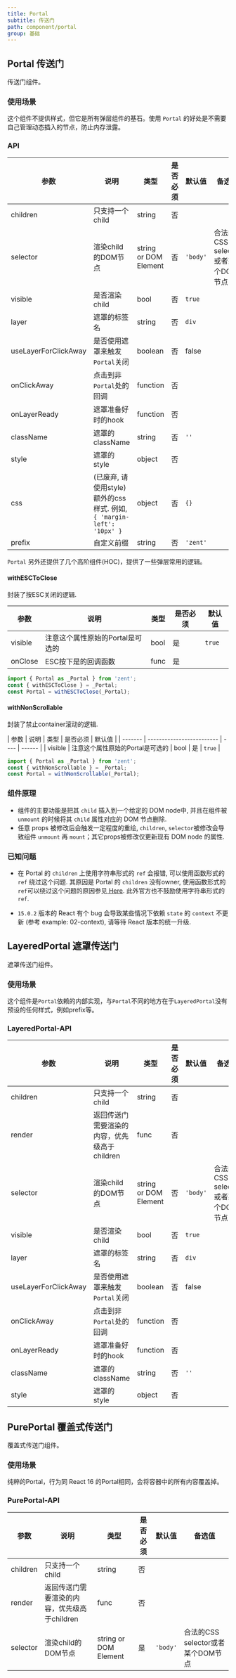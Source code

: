 ```yaml
---
title: Portal
subtitle: 传送门
path: component/portal
group: 基础
---
```


## Portal 传送门

传送门组件。

### 使用场景

这个组件不提供样式，但它是所有弹层组件的基石。使用 `Portal` 的好处是不需要自己管理动态插入的节点，防止内存泄露。

### API

| 参数        | 说明             | 类型       | 是否必须    | 默认值      | 备选值              |
| --------- | ----------------- | ---------- | ----------- | -------- | ------------------- |
| children  | 只支持一个child        | string         |  否   |     |                |
| selector  | 渲染child的DOM节点     | string or DOM Element | 否 | `'body'` | 合法的CSS selector或者某个DOM节点 |
| visible   | 是否渲染child    | bool         | 否 | `true`   |                |
| layer | 遮罩的标签名 | string | 否 | `div` | |
| useLayerForClickAway | 是否使用遮罩来触发`Portal`关闭 | boolean | 否 | false | |
| onClickAway | 点击到非`Portal`处的回调 | function | 否 | | |
| onLayerReady | 遮罩准备好时的hook | function | 否 | | |
| className | 遮罩的className      | string | 否 | `''`     |         |
| style | 遮罩的style | object | 否 | | |
| css      | (已废弃, 请使用style)额外的css样式. 例如, `{ 'margin-left': '10px' }` | object  | 否 | `{}`     |     |
| prefix    | 自定义前缀        | string       | 否 | `'zent'` |     |

`Portal` 另外还提供了几个高阶组件(HOC)，提供了一些弹层常用的逻辑。

#### withESCToClose

封装了按ESC关闭的逻辑.

| 参数      | 说明                        | 类型   | 是否必须 | 默认值    |
| ------- | ------------------------- | ---- | ------ | ---- |
| visible | 注意这个属性原始的Portal是可选的 | bool | 是 | `true` |
| onClose | ESC按下是的回调函数         | func |  是 |   |   |

```jsx
import { Portal as _Portal } from 'zent';
const { withESCToClose } = _Portal;
const Portal = withESCToClose(_Portal);
```

#### withNonScrollable

封装了禁止container滚动的逻辑.

| 参数      | 说明                        | 类型   | 是否必须 | 默认值    |
| ------- | ------------------------- | ---- | ------ |
| visible | 注意这个属性原始的Portal是可选的 | bool | 是 | `true` |

```jsx
import { Portal as _Portal } from 'zent';
const { withNonScrollable } = _Portal;
const Portal = withNonScrollable(_Portal);
```

### 组件原理

- 组件的主要功能是把其 `child` 插入到一个给定的 DOM node中, 并且在组件被 `unmount` 的时候将其 `child` 属性对应的 DOM 节点删除.
- 任意 props 被修改后会触发一定程度的重绘, `children`, `selector`被修改会导致组件 `unmount` 再 `mount`；其它props被修改仅更新现有 DOM node 的属性.

### 已知问题

-  在 Portal 的 `children` 上使用字符串形式的 `ref` 会报错, 可以使用函数形式的 `ref` 绕过这个问题. 其原因是 Portal 的 `children` 没有owner, 使用函数形式的`ref`可以绕过这个问题的原因参见[ Here](https://github.com/facebook/react/blob/v15.0.2/src/renderers/shared/reconciler/ReactRef.js#L18). 此外官方也不鼓励使用字符串形式的 `ref`.

-  `15.0.2` 版本的 React 有个 bug 会导致某些情况下依赖 `state` 的 `context` 不更新 (参考 example: 02-context), 请等待 React 版本的统一升级.

## LayeredPortal 遮罩传送门

遮罩传送门组件。

### 使用场景

这个组件是`Portal`依赖的内部实现，与`Portal`不同的地方在于`LayeredPortal`没有预设的任何样式，例如prefix等。

### LayeredPortal-API

| 参数        | 说明             | 类型       | 是否必须    | 默认值      | 备选值              |
| --------- | ----------------- | ---------- | ----------- | -------- | ------------------- |
| children  | 只支持一个child        | string         |  否   |     |                |
| render    | 返回传送门需要渲染的内容，优先级高于children | func | 否 | | |
| selector  | 渲染child的DOM节点     | string or DOM Element | 否 | `'body'` | 合法的CSS selector或者某个DOM节点 |
| visible   | 是否渲染child    | bool         | 否 | `true`   |                |
| layer | 遮罩的标签名 | string | 否 | `div` | |
| useLayerForClickAway | 是否使用遮罩来触发`Portal`关闭 | boolean | 否 | false | |
| onClickAway | 点击到非`Portal`处的回调 | function | 否 | | |
| onLayerReady | 遮罩准备好时的hook | function | 否 | | |
| className | 遮罩的className      | string | 否 | `''`     |         |
| style | 遮罩的style | object | 否 | | |

## PurePortal 覆盖式传送门

覆盖式传送门组件。

### 使用场景

纯粹的Portal，行为同 React 16 的Portal相同，会将容器中的所有内容覆盖掉。

### PurePortal-API

| 参数        | 说明             | 类型       | 是否必须    | 默认值      | 备选值              |
| --------- | ----------------- | ---------- | ----------- | -------- | ------------------- |
| children  | 只支持一个child        | string         |  否   |     |                |
| render    | 返回传送门需要渲染的内容，优先级高于children | func | 否 | | |
| selector  | 渲染child的DOM节点     | string or DOM Element | 是 | `'body'` | 合法的CSS selector或者某个DOM节点 |
